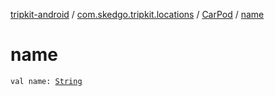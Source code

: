 [tripkit-android](../../index.md) / [com.skedgo.tripkit.locations](../index.md) / [CarPod](index.md) / [name](./name.md)

# name

`val name: `[`String`](https://kotlinlang.org/api/latest/jvm/stdlib/kotlin/-string/index.html)